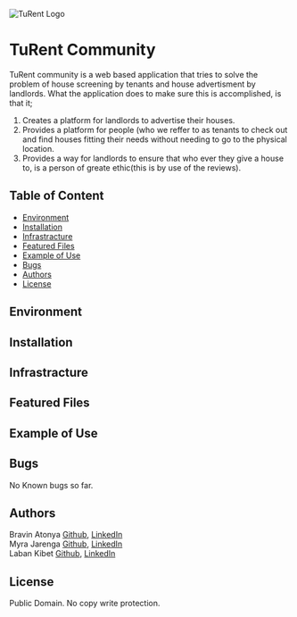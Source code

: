 ![TuRent Logo](https://github.com/myrajarenga/TuRent_community/blob/master/logo-02-02.png)
# TuRent Community
TuRent community is a web based application that tries to solve the problem of house screening by tenants and house advertisment by landlords. What the application does to make sure this is accomplished, is that it;
1. Creates a platform for landlords to advertise their houses.
2. Provides a platform for people (who we reffer to as tenants to check out and find houses fitting their needs without needing to go to the physical location.
3. Provides a way for landlords to ensure that who ever they give a house to, is a person of greate ethic(this is by use of the reviews).

## Table of Content
- [Environment](#Environment)
- [Installation](#Installation)
- [Infrastracture](#Infrastracture)
- [Featured Files](#Featured-files)
- [Example of Use](#Example-of-use)
- [Bugs](#Bugs)
- [Authors](#Authors)
- [License](#License)

## Environment

## Installation

## Infrastracture

## Featured Files

## Example of Use

## Bugs
No Known bugs so far.

## Authors
Bravin Atonya [Github](https://github.com/atonya-bravin), [LinkedIn](https://www.linkedin.com/in/bravin-atonya-71048425a/)  
Myra Jarenga [Github](https://github.com/myrajarenga), [LinkedIn](https://www.linkedin.com/in/myra-jarenga/)  
Laban Kibet [Github](https://github.com/Laban254), [LinkedIn](https://www.linkedin.com/in/laban-rotich/)  

## License
Public Domain. No copy write protection.
